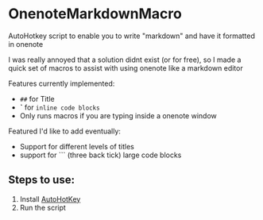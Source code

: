 # OnenoteMarkdownMacro
 AutoHotkey script to enable you to write "markdown" and have it formatted in onenote

 I was really annoyed that a solution didnt exist (or for free), so I made a quick set of macros to assist with using onenote like a markdown editor

 Features currently implemented:
- `##` for Title
- **\`** for `inline code blocks`
- Only runs macros if you are typing inside a onenote window


Featured I'd like to add eventually:
- Support for different levels of titles
- support for \`\`\` (three back tick) large code blocks

## Steps to use:
1. Install [AutoHotKey](https://www.autohotkey.com/)
2. Run the script